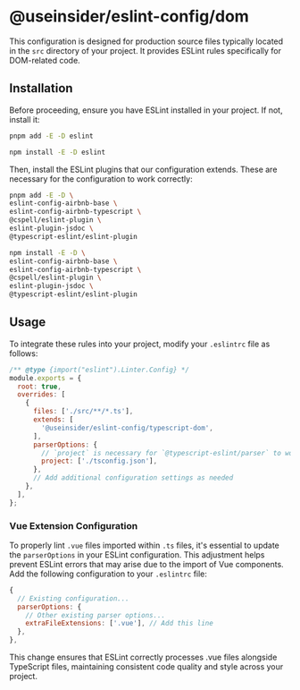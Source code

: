 # @useinsider/eslint-config/dom

This configuration is designed for production source files typically located in
the `src` directory of your project. It provides ESLint rules specifically for
DOM-related code.

## Installation

Before proceeding, ensure you have ESLint installed in your project.
If not, install it:

```bash
pnpm add -E -D eslint
```

```bash
npm install -E -D eslint
```

Then, install the ESLint plugins that our configuration extends. These are
necessary for the configuration to work correctly:

```bash
pnpm add -E -D \
eslint-config-airbnb-base \
eslint-config-airbnb-typescript \
@cspell/eslint-plugin \
eslint-plugin-jsdoc \
@typescript-eslint/eslint-plugin
```

```bash
npm install -E -D \
eslint-config-airbnb-base \
eslint-config-airbnb-typescript \
@cspell/eslint-plugin \
eslint-plugin-jsdoc \
@typescript-eslint/eslint-plugin
```

## Usage

To integrate these rules into your project, modify your `.eslintrc` file as
follows:

```js
/** @type {import("eslint").Linter.Config} */
module.exports = {
  root: true,
  overrides: [
    {
      files: ['./src/**/*.ts'],
      extends: [
        '@useinsider/eslint-config/typescript-dom',
      ],
      parserOptions: {
        // `project` is necessary for `@typescript-eslint/parser` to work
        project: ['./tsconfig.json'],
      },
      // Add additional configuration settings as needed
    },
  ],
};
```

### Vue Extension Configuration

To properly lint `.vue` files imported within `.ts` files, it's essential to
update the `parserOptions` in your ESLint configuration. This adjustment helps
prevent ESLint errors that may arise due to the import of Vue components. Add
the following configuration to your `.eslintrc` file:

```js
{
  // Existing configuration...
  parserOptions: {
    // Other existing parser options...
    extraFileExtensions: ['.vue'], // Add this line
  },
},
```

This change ensures that ESLint correctly processes .vue files alongside
TypeScript files, maintaining consistent code quality and style across your
project.
